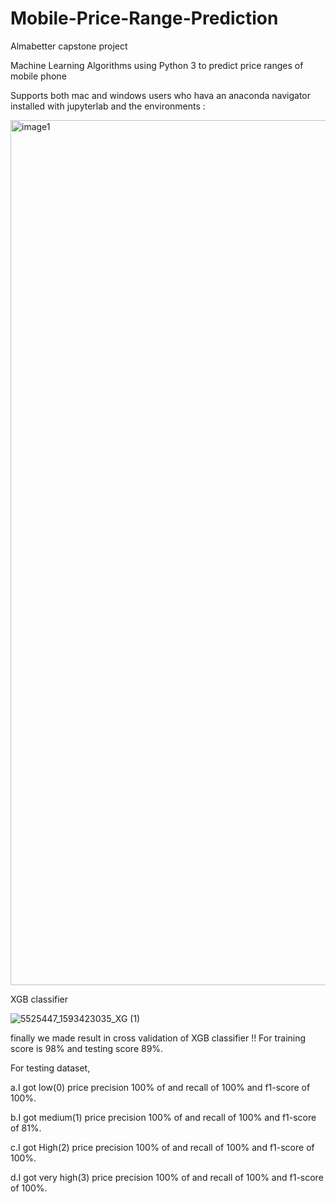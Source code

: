 # Mobile-Price-Range-Prediction

Almabetter capstone project

Machine Learning Algorithms using Python 3 to predict price ranges of mobile phone

Supports both mac and windows users who hava an anaconda navigator installed with jupyterlab and the environments :

<img width="1384" alt="image1" src="https://user-images.githubusercontent.com/113955196/210127415-b2067d99-45e5-4806-b9d9-723b1cbcea70.png">



XGB classifier 



![5525447_1593423035_XG (1)](https://user-images.githubusercontent.com/113955196/210186509-2bfadbdd-ea07-4b01-a1ec-73d1d3fddb36.jpg)

finally we made result in cross validation of XGB classifier !!
For training score is 98% and testing score 89%.

For testing dataset,

a.I got low(0) price precision 100% of and recall of 100% and f1-score of 100%.

b.I got medium(1) price precision 100% of and recall of 100% and f1-score of 81%.

c.I got High(2) price precision 100% of and recall of 100% and f1-score of 100%.

d.I got very high(3) price precision 100% of and recall of 100% and f1-score of 100%.
